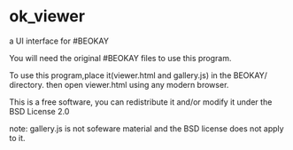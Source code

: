 # ok_viewer
a UI interface for #BEOKAY

You will need the original #BEOKAY files to use this program.

To use this program,place it(viewer.html and gallery.js) in the BEOKAY/ directory. then open viewer.html using any modern browser.

This is a free software, you can redistribute it and/or modify it under the BSD License 2.0

note: gallery.js is not sofeware material and the BSD license does not apply to it.
